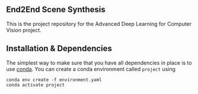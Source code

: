 ## End2End Scene Synthesis

This is the project repository for the Advanced Deep Learning for Computer Vision project.


## Installation & Dependencies

The simplest way to make sure that you have all dependencies in place is to use
[conda](https://docs.conda.io/projects/conda/en/4.6.1/index.html). You can
create a conda environment called ```project``` using
```
conda env create -f environment.yaml
conda activate project
```